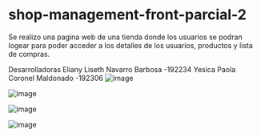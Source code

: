 # shop-management-front-parcial-2
Se realizo una pagina web de una tienda donde los usuarios se podran logear para poder acceder a los detalles de los usuarios, productos y lista de compras.

Desarrolladoras
Eliany Liseth Navarro Barbosa -192234
Yesica Paola Coronel Maldonado -192306
![image](https://github.com/user-attachments/assets/070bc3de-cca4-4618-ab1b-4334d71566c1)

![image](https://github.com/user-attachments/assets/c137919f-39d2-4cec-a6a4-84b0301e15d0)

![image](https://github.com/user-attachments/assets/aa01850e-fe1e-4f6b-99c1-9a842655a1a8)

![image](https://github.com/user-attachments/assets/684f6552-ddc5-40ad-8f1a-ae596e0f3d88)
